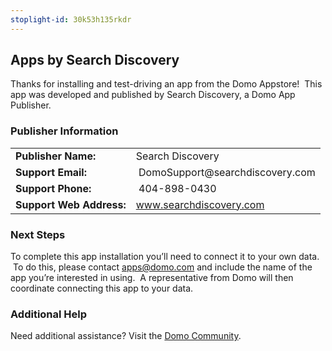 ```yaml
---
stoplight-id: 30k53h135rkdr
---
```


<div class="col-md-12 content-panel">
                <h2>Apps by Search Discovery</h2>
                <p></p><p>Thanks for installing and test-driving an<span id="title">&nbsp;app from the Domo Appstore</span>! &nbsp;This app was developed and published by Search Discovery, a&nbsp;Domo App Publisher.</p>
<h3 class="doc-row-title">Publisher Information</h3>
<table>
<tbody>
<tr>
<td><strong>Publisher Name:</strong></td>
<td>Search Discovery</td>
</tr>
<tr>
<td><strong>Support Email:</strong></td>
<td>&nbsp;DomoSupport@searchdiscovery.com</td>
</tr>
<tr>
<td><strong>Support Phone:</strong></td>
<td>&nbsp;404-898-0430</td>
</tr>
<tr>
<td><strong>Support Web Address:</strong></td>
<td><a href="http://www.searchdiscovery.com/" target="_blank" rel="nofollow">www.searchdiscovery.com</a></td>
</tr>
</tbody>
</table>
<div id="Step%201:%20Identify%20Required%20Data%20Fields" class="doc-row">
<div class="small-pad-bottom">
<h3>Next Steps</h3>
<p>To complete this&nbsp;app installation you’ll need to connect it to your own data. &nbsp;To do this,&nbsp;please contact <a href="mailto:apps@domo.com">apps@domo.com</a>&nbsp;and include the name of the app you’re interested in using. &nbsp;A representative from Domo will then coordinate connecting this app to your data.</p>
<h3>Additional Help</h3>
<p>Need additional assistance? Visit the <a href="https://dojo.domo.com/apps">Domo Community</a>.</p>
<p>&nbsp;</p>
</div>
</div>
<p></p>            </div>
